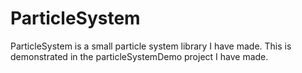 # ParticleSystem
ParticleSystem is a small particle system library I have made. This is demonstrated in the particleSystemDemo project I have made.
